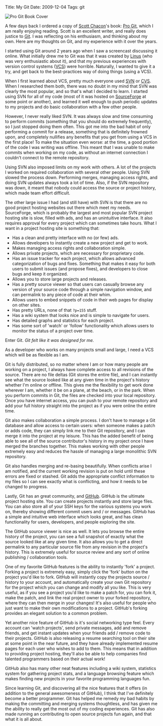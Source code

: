 Title: My Git
Date: 2009-12-04
Tags: git


![Pro Git Book Cover][]

A few days back I ordered a copy of [Scott Chacon][]'s book: [Pro Git][], which
I am really enjoying reading.  Scott is an excellent writer, and really does
justice to [Git][].  I was reflecting on his enthusiasm, and thinking about my
own.  Here are my thoughts on Git, and my experience with it over the years.

I started using Git around 2 years ago when I saw a screencast discussing it
online.  What initially drew me to Git was that it was created by [Linus][] (who
was very enthusiastic about it), and that my previous experiences with version
control systems ([VCS][]) were horrible.  Naturally, I wanted to give it a try,
and get back to the best-practices way of doing things (using a VCS).

When I first learned about VCS, pretty much everyone used [SVN][] or [CVS][].
When I researched them both, there was no doubt in my mind that SVN was clearly
the most popular, and so that's what I decided to learn.  I started using SVN
for all of my code (most of it was hosted on [SourceForge][] at some point or
    another), and learned it well enough to push periodic updates to my projects
    and do basic collaboration with a few other people.

However, I never really liked SVN.  It was always slow and time consuming to
perform commits (something that you should do extremely frequently), so I just
stopped doing them often.  This got me into the bad habit of only performing a
commit for a release, something that is definitely frowned upon, and completely
nullifies any benefits that you get from using a VCS in the first place!  To
make the situation even worse: at the time, a good portion of the code I was
writing was offline.  This meant that I was unable to make commits when working
on my code, as without an internet connection I couldn't connect to the remote
repository.

Using SVN also imposed limits on my work with others.  A lot of the projects I
worked on required collaboration with several other people.  Using SVN slowed
the process down.  Performing merges, managing access rights, and doing SVN
updates always took a lot of time.  Also, if the SVN repository was down, it
meant that nobody could access the source or project history, which made team
effort difficult.

The other large issue I had (and still have) with SVN is that there are no good
project hosting websites out there which meet my needs.  SourceForge, which is
probably the largest and most popular SVN project hosting site is slow, filled
with ads, and has an unintuitive interface.  It also requires approval for every
project which can sometimes take hours.  What I want in a project hosting site
is something that:

-   Has a clean and pretty interface with no (or few) ads.
-   Allows developers to instantly create a new project and get to work.
-   Makes managing access rights and collaboration simple.
-   Allows private projects, which are necessary for proprietary code.
-   Has an issue tracker for each project, which allows advanced categorization
    of bugs and fixes.  Something that makes it easy for both users to submit
    issues (and propose fixes), and developers to close bugs and keep it
    organized.
-   Allows you to store large projects and releases.
-   Has a pretty source viewer so that users can casually browse any version of
    your source code through a simple navigation window, and can permalink to
    any piece of code at their whim.
-   Allows users to embed snippets of code in their web pages for display on
    other sites.
-   Has pretty URLs, none of that `?p=155` stuff.
-   Has a wiki system that looks nice and is simple to navigate for users.
-   Has detailed graphs and statistics for each project.
-   Has some sort of 'watch' or 'follow' functionality which allows users to
    monitor the status of a project over time.

Enter Git.  *Git felt like it was designed for me.*

As a developer who works on many projects small and large, I need a VCS which
will be as flexible as I am.

Git is fully distributed, so no matter where I am or how many people are working
on a project, I always have complete access to all revisions of the source.
There are no file deltas (Git stores the entire file), and I can instantly see
what the source looked like at any given time in the project's history whether
I'm online or offline.  This gives me the flexibility to get work done wherever
I am, whether it be on a plane, at the beach, or in the park.  When you perform
commits in Git, the files are checked into your local repository.  Once you have
internet access, you can push to your remote repository and add your full
history straight into the project as if you were online the entire time.

Git also makes collaboration a simple process.  I don't have to manage a Git
database and allow access to certain users: when someone makes a patch or adds
code, they can simply link me to their Git repository, and I can merge it into
the project at my leisure.  This has the added benefit of being able to see all
of the source contributor's history in my project once I have merged the
branches together.  This makes working with other people extremely easy and
reduces the hassle of managing a large monolithic SVN repository.

Git also handles merging and re-basing beautifully.  When conflicts arise I am
notified, and the current working revision is put on hold until these errors are
fixed or stashed.  Git adds the appropriate conflict information to my files so
I can see exactly what is conflicting, and how it needs to be changed to
progress.

Lastly, Git has an great community, and [GitHub][].  GitHub is the ultimate
project hosting site.  You can create projects instantly and store large files.
You can also store all of your SSH keys for the various systems you work on,
thereby showing different commit users and / or messages.  GitHub has a simple
and intuitive web interface which looks great, and has clean functionality for
users, developers, and people exploring the site.

The GitHub source viewer is nice as well.  It lets you browse the entire history
of the project, you can see a full snapshot of exactly what the source looked
like at any given time.  It also allows you to get a direct permalink to any
particular source file from any revision in the project's history.  This is
extremely useful for source review and any sort of online publishing /
collaboration tools.

One of my favorite GitHub features is the ability to instantly 'fork' a project.
Forking a project is extremely easy, simply click the 'fork' button on the
project you'd like to fork.  GitHub will instantly copy the projects source /
history to your account, and automatically create your own Git repository for
the project which you can change and modify all you like.  This is very useful,
as if you see a project you'd like to make a patch for, you can fork it, make
the patch, and link the real project owner to your forked repository, where they
can then merge in your changes!  It's also useful for people who just want to
make their own modifications to a project.  GitHub's forking provides an elegant
solution to a common problem.

Yet another nice feature of GitHub is it's social networking type feel.  Every
account can 'watch projects', send private messages, add and remove friends, and
get instant updates when your friends add / remove code to their projects.
GitHub is also releasing a resume searching tool on their site at some point in
the near future, and they have already implemented resume pages for each user
who wishes to add to them.  This means that in addition to providing project
hosting, they'll also be able to help companies find talented programmers based
on their actual work!

GitHub also has many other neat features including a wiki system, statistics
system for gathering project stats, and a language browsing feature which makes
finding new projects in your favorite programming languages fun.

Since learning Git, and discovering all the nice features that it offers (in
addition to the general awesomeness of GitHub), I think that I've definitely
become a better programmer.  Git has helped me remedy my bad habits by making
the committing and merging systems thoughtless, and has given me the ability to
really get the most out of my coding experiences.  Git has also made running an
contributing to open source projects fun again, and that what it is all about.


  [Pro Git Book Cover]: |filename|/images/2009/pro-git-book-cover.png "Pro Git Book Cover"
  [Scott Chacon]: http://scottchacon.com/ "Scott Chacon"
  [Pro Git]: http://www.amazon.com/gp/product/1430218339/ref=as_li_ss_tl?ie=UTF8&camp=1789&creative=390957&creativeASIN=1430218339&linkCode=as2&tag=rdegges-20 "Pro Git"
  [Git]: http://git-scm.com/ "Git"
  [Linus]: http://en.wikipedia.org/wiki/Linus_Torvalds "Linus Torvalds"
  [VCS]: http://en.wikipedia.org/wiki/Revision_control "Revision Control"
  [SVN]: http://subversion.apache.org/ "Subversion"
  [CVS]: http://cvs.nongnu.org/ "Concurrent Versions System"
  [SourceForge]: http://sourceforge.net/ "SourceForge"
  [GitHub]: https://github.com/ "GitHub"
